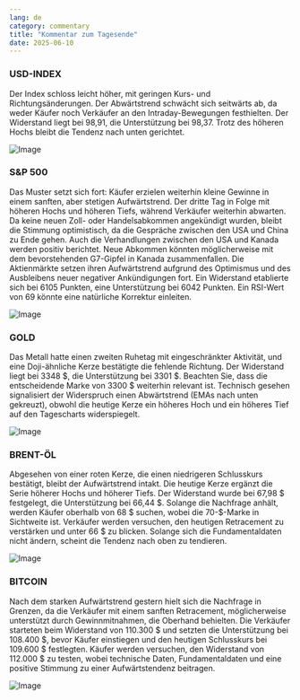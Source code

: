 ```yaml
---
lang: de
category: commentary
title: "Kommentar zum Tagesende"
date: 2025-06-10
---
```


### USD-INDEX

Der Index schloss leicht höher, mit geringen Kurs- und Richtungsänderungen. Der Abwärtstrend schwächt sich seitwärts ab, da weder Käufer noch Verkäufer an den Intraday-Bewegungen festhielten. Der Widerstand liegt bei 98,91, die Unterstützung bei 98,37. Trotz des höheren Hochs bleibt die Tendenz nach unten gerichtet.

![Image](https://markleighedu.github.io/img/Jun-2025/10-Jun-2025/usdindex.jpg)

### S&P 500

Das Muster setzt sich fort: Käufer erzielen weiterhin kleine Gewinne in einem sanften, aber stetigen Aufwärtstrend. Der dritte Tag in Folge mit höheren Hochs und höheren Tiefs, während Verkäufer weiterhin abwarten. Da keine neuen Zoll- oder Handelsabkommen angekündigt wurden, bleibt die Stimmung optimistisch, da die Gespräche zwischen den USA und China zu Ende gehen. Auch die Verhandlungen zwischen den USA und Kanada werden positiv berichtet. Neue Abkommen könnten möglicherweise mit dem bevorstehenden G7-Gipfel in Kanada zusammenfallen. Die Aktienmärkte setzen ihren Aufwärtstrend aufgrund des Optimismus und des Ausbleibens neuer negativer Ankündigungen fort. Ein Widerstand etablierte sich bei 6105 Punkten, eine Unterstützung bei 6042 Punkten. Ein RSI-Wert von 69 könnte eine natürliche Korrektur einleiten.

![Image](https://markleighedu.github.io/img/Jun-2025/10-Jun-2025/sp500.jpg)

### GOLD

Das Metall hatte einen zweiten Ruhetag mit eingeschränkter Aktivität, und eine Doji-ähnliche Kerze bestätigte die fehlende Richtung. Der Widerstand liegt bei 3348 $, die Unterstützung bei 3301 $. Beachten Sie, dass die entscheidende Marke von 3300 $ weiterhin relevant ist. Technisch gesehen signalisiert der Widerspruch einen Abwärtstrend (EMAs nach unten gekreuzt), obwohl die heutige Kerze ein höheres Hoch und ein höheres Tief auf den Tagescharts widerspiegelt.

![Image](https://markleighedu.github.io/img/Jun-2025/10-Jun-2025/gold.jpg)

### BRENT-ÖL

Abgesehen von einer roten Kerze, die einen niedrigeren Schlusskurs bestätigt, bleibt der Aufwärtstrend intakt. Die heutige Kerze ergänzt die Serie höherer Hochs und höherer Tiefs. Der Widerstand wurde bei 67,98 $ festgelegt, die Unterstützung bei 66,44 $. Solange die Nachfrage anhält, werden Käufer oberhalb von 68 $ suchen, wobei die 70-$-Marke in Sichtweite ist. Verkäufer werden versuchen, den heutigen Retracement zu verstärken und unter 66 $ zu blicken. Solange sich die Fundamentaldaten nicht ändern, scheint die Tendenz nach oben zu tendieren.

![Image](https://markleighedu.github.io/img/Jun-2025/10-Jun-2025/brentoil.jpg)

### BITCOIN

Nach dem starken Aufwärtstrend gestern hielt sich die Nachfrage in Grenzen, da die Verkäufer mit einem sanften Retracement, möglicherweise unterstützt durch Gewinnmitnahmen, die Oberhand behielten. Die Verkäufer starteten beim Widerstand von 110.300 $ und setzten die Unterstützung bei 108.400 $, bevor Käufer einstiegen und den heutigen Schlusskurs bei 109.600 $ festlegten. Käufer werden versuchen, den Widerstand von 112.000 $ zu testen, wobei technische Daten, Fundamentaldaten und eine positive Stimmung zu einer Aufwärtstendenz beitragen.

![Image](https://markleighedu.github.io/img/Jun-2025/10-Jun-2025/bitcoin.jpg)

